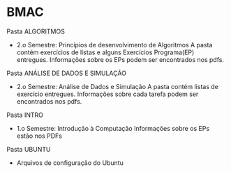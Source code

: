 # BMAC

Pasta ALGORITMOS
 - 2.o Semestre: Princípios de desenvolvimento de Algoritmos
   A pasta contém exercícios de listas e alguns Exercícios Programa(EP) entregues. Informações sobre os EPs podem ser encontrados nos pdfs.

Pasta ANÁLISE DE DADOS E SIMULAÇÃO
 - 2.o Semestre: Análise de Dados e Simulação
   A pasta contém listas de exercício entregues. Informações sobre cada tarefa podem ser encontrados nos pdfs.

Pasta INTRO
 - 1.o Semestre: Introdução à Computação
   Informações sobre os EPs estão nos PDFs
   
 Pasta UBUNTU
 - Arquivos de configuração do Ubuntu
